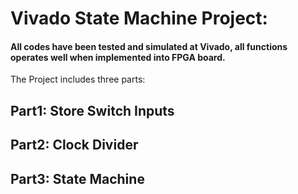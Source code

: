 # Vivado State Machine Project:
#### All codes have been tested and simulated at Vivado, all functions operates well when implemented into FPGA board. 

The Project includes three parts:
## Part1: Store Switch Inputs

## Part2: Clock Divider

## Part3: State Machine
